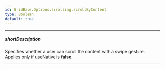 ```yaml
---
id: GridBase.Options.scrolling.scrollByContent
type: Boolean
default: true
---
```

---
##### shortDescription
Specifies whether a user can scroll the content with a swipe gesture. Applies only if [useNative](/api-reference/10%20UI%20Widgets/GridBase/1%20Configuration/scrolling/useNative.md '{basewidgetpath}/Configuration/scrolling/#useNative') is **false**.

---
